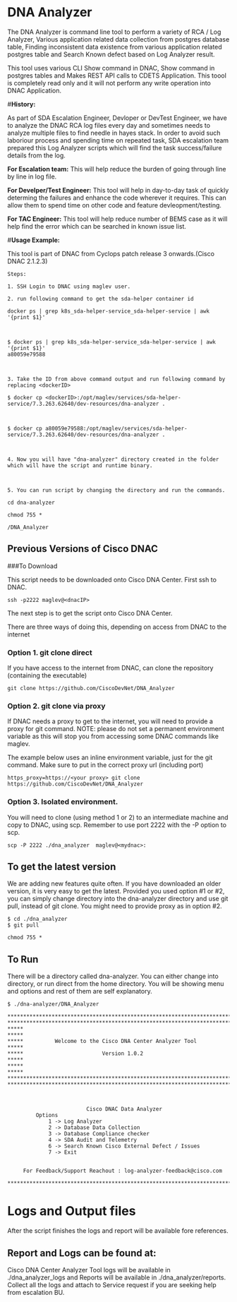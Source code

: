 # DNA Analyzer

The  DNA Analyzer is command line tool to perform a variety of RCA / Log Analyzer, Various application related data collection from postgres database table, Finding inconsistent data existence from various application related postgres table and Search Known defect based on Log Analyzer result.

This tool uses various CLI Show command in DNAC, Show command in postgres tables and Makes REST API calls to CDETS Application. This toool is completely read only and it will not perform any write operation into DNAC Application.
 
#**History:**

As part of SDA Escalation Engineer, Devloper or DevTest Engineer, we have to analyze the DNAC RCA log files every day and sometimes needs to analyze multiple files to find needle in hayes stack. In order to avoid such laboriour process and spending time on repeated task, SDA escalation team prepared this Log Analyzer scripts which will find the task success/failure details from the log.

**For Escalation team:**
This will help reduce the burden of going through line by line in log file.

**For Develper/Test Engineer:**
This tool will help in day-to-day task of quickly determing the failures and enhance the code wherever it requires. This can allow them to spend time on other code and feature devleopment/testing.

**For TAC Engineer:**
This tool will help reduce number of BEMS case as it will help find the error which can be searched in known issue list.


#**Usage Example:**

This tool is part of DNAC from Cyclops patch release 3 onwards.(Cisco DNAC 2.1.2.3)

```` 
Steps:

1. SSH Login to DNAC using maglev user.

2. run following command to get the sda-helper container id

docker ps | grep k8s_sda-helper-service_sda-helper-service | awk '{print $1}'

 

$ docker ps | grep k8s_sda-helper-service_sda-helper-service | awk '{print $1}'
a80059e79588

 

3. Take the ID from above command output and run following command by replacing <dockerID>

$ docker cp <dockerID>:/opt/maglev/services/sda-helper-service/7.3.263.62640/dev-resources/dna-analyzer .

 

$ docker cp a80059e79588:/opt/maglev/services/sda-helper-service/7.3.263.62640/dev-resources/dna-analyzer .

 

4. Now you will have "dna-analyzer" directory created in the folder which will have the script and runtime binary.

 

5. You can run script by changing the directory and run the commands.

cd dna-analyzer

chmod 755 *

/DNA_Analyzer

````

## Previous Versions of Cisco DNAC
###To Download

This script needs to be downloaded onto Cisco DNA Center.  First ssh to DNAC.

```
ssh -p2222 maglev@<dnacIP>
```

The next step is to get the script onto Cisco DNA Center.  

There are three ways of doing this, depending on access from DNAC to the internet
 
### Option 1.  git clone direct
If you have access to the internet from DNAC, can clone the repository (containing the executable)

```
git clone https://github.com/CiscoDevNet/DNA_Analyzer
```
### Option 2. git clone via proxy
If DNAC needs a proxy to get to the internet, you will need to provide a proxy for git command.
NOTE:  please do not set a permanent environment variable as this will stop you from accessing some DNAC commands like maglev.

The example below uses an inline environment variable, just for the git command.  Make sure to put in the correct proxy url (including port) 
```
https_proxy=https://<your proxy> git clone https://github.com/CiscoDevNet/DNA_Analyzer
```

### Option 3. Isolated environment.  
You will need to clone (using method 1 or 2) to an intermediate machine and copy to DNAC, using scp.  Remember to use port 2222 with the -P option to scp.
```
scp -P 2222 ./dna_analyzer  maglev@<mydnac>:
```


## To get the latest version
We are adding new features quite often.  If you have downloaded an older version, it is very easy to get the latest.  Provided you used option #1 or #2, you can simply change directory into the dna-analyzer directory and use git pull, instead of git clone.  You might need to provide proxy as in option #2.
```
$ cd ./dna_analyzer 
$ git pull

chmod 755 *
```

## To Run

There will be a directory called dna-analyzer.  You can either change into directory, or run direct from the home directory.
You will be showing menu and options and rest of them are self explanatory.
```
$ ./dna-analyzer/DNA_Analyzer

*****************************************************************************
*****************************************************************************
*****                                                                   *****
*****          Welcome to the Cisco DNA Center Analyzer Tool            *****
*****                         Version 1.0.2                             *****
*****                                                                   *****
*****************************************************************************
*****************************************************************************



						 Cisco DNAC Data Analyzer
		 Options
			 1 -> Log Analyzer 
			 2 -> Database Data Collection 
			 3 -> Database Compliance checker 
			 4 -> SDA Audit and Telemetry 
			 6 -> Search Known Cisco External Defect / Issues 
			 7 -> Exit 


	 For Feedback/Support Reachout : log-analyzer-feedback@cisco.com

***************************************************************************

```

# Logs and Output files
After the script finishes the logs and report will be available fore references.
## Report and Logs can be found at:
 Cisco DNA Center Analyzer Tool logs will be available in ./dna_analyzer_logs and Reports will be available in ./dna_analyzer/reports. 
 Collect all the logs and attach to Service request if you are seeking help from escalation BU.


